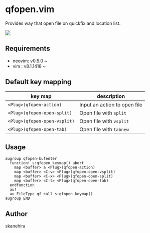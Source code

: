 # qfopen.vim
Provides way that open file on quickfix and location list.

![](https://i.gyazo.com/33318afa944229673d4689a1c2c736aa.gif)

## Requirements
- neovim: v0.5.0 ~  
- vim   : v8.1.1418 ~

## Default key mapping

| key map                      | description                  |
|------------------------------|------------------------------|
| `<Plug>(qfopen-action)`      | Input an action to open file |
| `<Plug>(qfopen-open-split)`  | Open file with `split`       |
| `<Plug>(qfopen-open-vsplit)` | Open file with `vsplit`      |
| `<Plug>(qfopen-open-tab)`    | Open file with `tabnew`      |

## Usage
```vim
augroup qfopen-bufenter
  function! s:qfopen_keymap() abort
    map <buffer> a <Plug>(qfopen-action)
    map <buffer> <C-v> <Plug>(qfopen-open-vsplit)
    map <buffer> <C-x> <Plug>(qfopen-open-split)
    map <buffer> <C-t> <Plug>(qfopen-open-tab)
  endfunction
  au!
  au FileType qf call s:qfopen_keymap()
augroup END
```

## Author
skanehira
